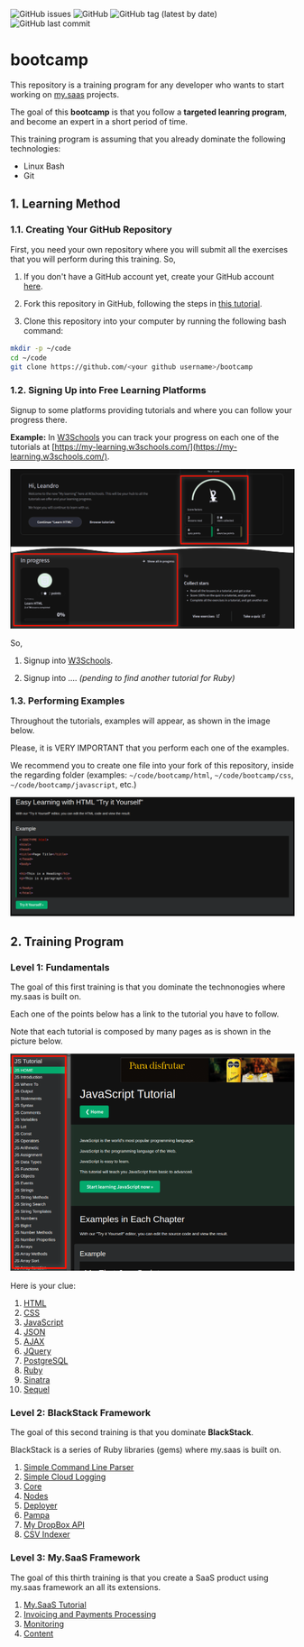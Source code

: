 ![GitHub issues](https://img.shields.io/github/issues/leandrosardi/bootcamp) ![GitHub](https://img.shields.io/github/license/leandrosardi/bootcamp) ![GitHub tag (latest by date)](https://img.shields.io/github/v/tag/leandrosardi/bootcamp) ![GitHub last commit](https://img.shields.io/github/last-commit/leandrosardi/bootcamp)

# bootcamp

This repository is a training program for any developer who wants to start working on [my.saas](https://github.com/leandrosardi/my.saas) projects.

The goal of this **bootcamp** is that you follow a **targeted leanring program**, and become an expert in a short period of time. 

This training program is assuming that you already dominate the following technologies:

- Linux Bash
- Git


## 1. Learning Method

### 1.1. Creating Your GitHub Repository

First, you need your own repository where you will submit all the exercises that you will perform during this training.
So,

1. If you don't have a GitHub account yet, create your GitHub account [here](https://github.com/signup).

2. Fork this repository in GitHub, following the steps in [this tutorial](https://docs.github.com/en/get-started/quickstart/fork-a-repo). 

3. Clone this repository into your computer by running the following bash command:

```bash
mkdir -p ~/code
cd ~/code
git clone https://github.com/<your github username>/bootcamp
```

### 1.2. Signing Up into Free Learning Platforms

Signup to some platforms providing tutorials and where you can follow your progress there.

**Example:** In [W3Schools](https://www.w3schools.com/) you can track your progress on each one of the tutorials at [https://my-learning.w3schools.com/](https://my-learning.w3schools.com/).

![W3School Learning Progress](/img/w3schools-learning-progress.png)

So,

1. Signup into [W3Schools](https://www.w3schools.com/).

2. Signup into .... _(pending to find another tutorial for Ruby)_


### 1.3. Performing Examples

Throughout the tutorials, examples will appear, as shown in the image below.

Please, it is VERY IMPORTANT that you perform each one of the examples. 

We recommend you to create one file into your fork of this repository, inside the regarding folder (examples: `~/code/bootcamp/html`, `~/code/bootcamp/css`, `~/code/bootcamp/javascript`, etc.)

![W3Schools Examples](/img/w3schools-examples.png)

## 2. Training Program

### Level 1: Fundamentals

The goal of this first training is that you dominate the technonogies where my.saas is built on.

Each one of the points below has a link to the tutorial you have to follow.

Note that each tutorial is composed by many pages as is shown in the picture below.

![Tutorial Pages](/img/tutorial-pages.png)

Here is your clue:

1. [HTML](https://www.w3schools.com/html/default.asp)
2. [CSS](https://www.w3schools.com/css/default.asp)
3. [JavaScript](https://www.w3schools.com/js/default.asp)
4. [JSON](https://www.w3schools.com/js/js_json_syntax.asp)
4. [AJAX](https://www.w3schools.com/js/js_ajax_intro.asp)
5. [JQuery](https://www.w3schools.com/jquery/default.asp)
6. [PostgreSQL](https://www.w3schools.com/postgresql/index.php)
7. [Ruby](https://www.tutorialspoint.com/ruby)
8. [Sinatra](https://dev.to/alexmercedcoder/ruby-sinatra-with-postgres-using-sequel-36ji)
9. [Sequel](https://github.com/jeremyevans/sequel)

### Level 2: BlackStack Framework

The goal of this second training is that you dominate **BlackStack**. 

BlackStack is a series of Ruby libraries (gems) where my.saas is built on.

1. [Simple Command Line Parser](https://github.com/leandrosardi/simple_command_line_parser)
2. [Simple Cloud Logging](https://github.com/leandrosardi/simple_cloud_logging)
3. [Core](https://github.com/leandrosardi/blackstack-core)
4. [Nodes](https://github.com/leandrosardi/blackstack-nodes)
5. [Deployer](https://github.com/leandrosardi/my-ruby-deployer)
6. [Pampa](https://github.com/leandrosardi/pampa)
7. [My DropBox API](https://github.com/leandrosardi/my-dropbox-api)
8. [CSV Indexer](https://github.com/leandrosardi/csv-indexer)

### Level 3: My.SaaS Framework

The goal of this thirth training is that you create a SaaS product using my.saas framework an all its extensions.

1. [My.SaaS Tutorial](https://github.com/leandrosardi/my.saas)
2. [Invoicing and Payments Processing](https://github.com/leandrosardi/i2p)
3. [Monitoring](https://github.com/leandrosardi/monitoring)
4. [Content](https://github.com/leandrosardi/content)
